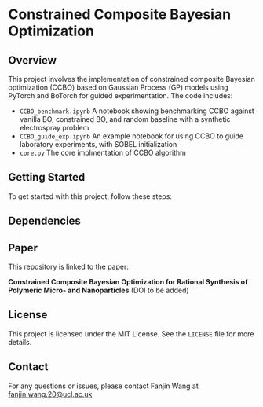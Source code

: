 # Constrained Composite Bayesian Optimization

## Overview
This project involves the implementation of constrained composite Bayesian optimization (CCBO) based on Gaussian Process (GP) models using PyTorch and BoTorch for guided experimentation. The code includes:

- `CCBO_benchmark.ipynb` A notebook showing benchmarking CCBO against vanilla BO, constrained BO, and random baseline with a synthetic electrospray problem
- `CCBO_guide_exp.ipynb` An example notebook for using CCBO to guide laboratory experiments, with SOBEL initialization
- `core.py` The core implmentation of CCBO algorithm


## Getting Started
To get started with this project, follow these steps:



## Dependencies


## Paper
This repository is linked to the paper:

**Constrained Composite Bayesian Optimization for Rational Synthesis of Polymeric Micro- and Nanoparticles**
(DOI to be added)

## License
This project is licensed under the MIT License. See the `LICENSE` file for more details.

## Contact
For any questions or issues, please contact Fanjin Wang at fanjin.wang.20@ucl.ac.uk

